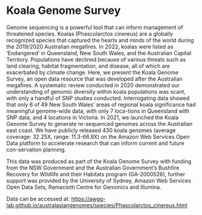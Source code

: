 # Koala Genome Survey

Genome sequencing is a powerful tool that can inform management of threatened species. Koalas (Phascolarctos cinereus) are a globally recognized species that captured the hearts and minds of the world during the 2019/2020 Australian megafires. In 2022, koalas were listed as ‘Endangered’ in Queensland, New South Wales, and the Australian Capital Territory. Populations have declined because of various threats such as land clearing, habitat fragmentation, and disease, all of which are exacerbated by climate change. Here, we present the Koala Genome Survey, an open data resource that was developed after the Australian megafires. A systematic review conducted in 2020 demonstrated our understanding of genomic diversity within koala populations was scant, with only a handful of SNP studies conducted. Interrogating data showed that only 6 of 49 New South Wales’ areas of regional koala significance had meaningful genome-wide data, with only 7 loca-tions in Queensland with SNP data, and 4 locations in Victoria. In 2021, we launched the Koala Genome Survey to generate re-sequenced genomes across the Australian east coast. We have publicly released 430 koala genomes (average coverage: 32.25X, range: 11.3-66.8X) on the Amazon Web Services Open Data platform to accelerate research that can inform current and future con-servation planning.

This data was produced as part of the Koala Genome Survey with funding from the NSW Government and the Australian Government’s Bushfire Recovery for Wildlife and their Habitats program (GA-2000526), further support was provided by the University of Sydney, Amazon Web Services Open Data Sets, Ramaciotti Centre for Genomics and Illumina.

Data can be accessed at: https://awgg-lab.github.io/australasiangenomes/species/Phascolarctos_cinereus.html
